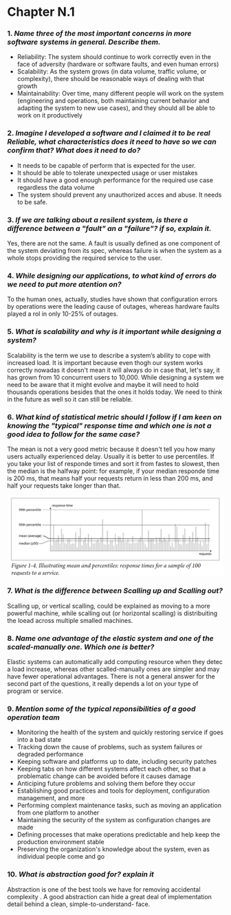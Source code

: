 # Chapter N.1

### 1. _Name three of the most important concerns in more software systems in general. Describe them._
+ Reliability: 
  The system should continue to work correctly even in the face of adversity (hardware or software faults, and even human errors)
+ Scalability:
  As the system grows (in data volume, traffic volume, or complexity), there should be reasonable ways of dealing with that growth
+ Maintainability:
  Over time, many different people will work on the system (engineering and operations, both maintaining current behavior and adapting the system to new use cases), and they should all be able to work on it productively

### 2. _Imagine I developed a software and I claimed it to be real Reliable, what characteristics does it need to have so we can confirm that? What does it need to do?_
- It needs to be capable of perform that is expected for the user.
- It should be able to tolerate unexpected usage or user mistakes
- It should have a good enough performance for the required use case regardless the data volume 
- The system should prevent any unauthorized acces and abuse. It needs to be safe.

### 3. _If we are talking about a resilent system, is there a difference between a "fault" an a "failure"? if so, explain it._
Yes, there are not the same. A fault is usually defined as one component of the system deviating from its spec, whereas failure is when the system as a whole stops providing the required service to the user. 

### 4. _While designing our applications, to what kind of errors do we need to put more atention on?_
To the human ones, actually, studies have shown that configuration errors by operations were the leading cause of outages, whereas hardware faults played a rol in only 10-25% of outages.

### 5. _What is scalability and why is it important while designing a system?_
Scalability  is  the  term  we  use  to  describe  a  system’s  ability  to  cope  with  increased load. It is important because even thogh our system works correctly nowadas it doesn't mean it will always do in case that, let's say, it has grown from 10 concurrent users to 10,000. While designing a system we need to be aware that it might evolve and maybe it will need to hold thousands operations besides that the ones it holds today. We need to think in the future as well so it can still be reliable. 

### 6. _What kind of statistical metric should I follow if I am keen on knowing the "typical" response time and which one is not a good idea to follow for the same case?_  
The mean is not a very good metric because it doesn't tell you how many users actually experienced delay.
Usually it is better to use percentiles. If you take your list of responde times and sort it from fastes to slowest, then the median is the halfway point: for example, if your median responde time is 200 ms, that means half your requests return in less than 200 ms, and half your requests take longer than that. 

![](Fotos%20monfo/librojuan.png)

### 7. _What is the difference between Scalling up and Scalling out?_
Scalling up, or vertical scalling, could be explained as moving to a more powerful machine, while scalling out (or horizontal scalling) is distribuiting the loead across multiple smalled machines.

### 8. _Name one advantage of the elastic system and one of the scaled-manually one. Which one is better?_
Elastic systems can automatically add computing resource when they detec a load increase, whereas other scalled-manually ones are simpler and may have fewer operational advantages.
There is not a general answer for the second part of the questions, it really depends a lot on your type of program or service. 

### 9. _Mention some of the typical reponsibilities of a good operation team_
+ Monitoring the health of the system and quickly restoring service if goes into a bad state
+ Tracking down the cause of problems, such as system failures or degraded performance
+ Keeping software and platforms up to date, including security patches
+ Keeping tabs on how different systems affect each other, so that a problematic change can be avoided before it causes damage
+ Anticiping future problems and solving them before they occur
+ Establishing good practices and tools for deployment, configuration management, and more
+ Performing complext maintenance tasks, such as moving an application from one platform to another
+ Maintaining the security of the system as configuration changes are made
+ Defining processes that make operations predictable and help keep the production environment stable
+ Preserving the organization's knowledge about the system, even as individual people come and go



### 10. _What is abstraction good for? explain it_ 
Abstraction is one of the best tools we have for removing accidental complexity . A good abstraction can hide a great deal of implementation detail behind a clean, simple-to-understand- face.





